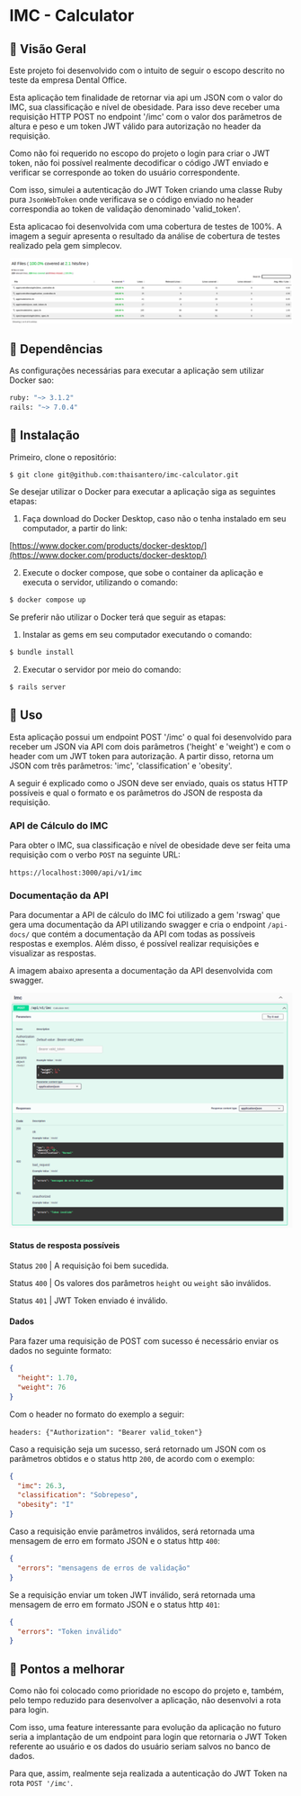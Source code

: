 # IMC - Calculator

## :eyes: Visão Geral

Este projeto foi desenvolvido com o intuito de seguir o escopo descrito no teste da
empresa Dental Office.

Esta aplicação tem finalidade de retornar via api um JSON com o valor do IMC, sua
classificação e nível de obesidade. Para isso deve receber uma requisição HTTP
POST no endpoint '/imc' com o valor dos parâmetros de altura e peso e um token
JWT válido para autorização no header da requisição.

Como não foi requerido no escopo do projeto o login para criar o JWT token, não
foi possível realmente decodificar o código JWT enviado e verificar se corresponde
ao token do usuário correspondente.

Com isso, simulei a autenticação do JWT Token criando uma classe Ruby pura
`JsonWebToken` onde verificava se o código enviado no header correspondia
ao token de validação denominado 'valid_token'.

Esta aplicacao foi desenvolvida com uma cobertura de testes de 100%. A imagem
a seguir apresenta o resultado da análise de cobertura de testes realizado pela
gem simplecov.

![alt text](https://github.com/thaisantero/imc-calculator/blob/main/images_raeadme/Screenshot%20from%202023-01-20%2015-18-00.png)

## :dog: Dependências

As configurações necessárias para executar a aplicação sem utilizar Docker sao:

```sh
ruby: "~> 3.1.2"
rails: "~> 7.0.4"
```

## :whale: Instalação

Primeiro, clone o repositório:

```sh
$ git clone git@github.com:thaisantero/imc-calculator.git
```
Se desejar utilizar o Docker para executar a aplicação siga
as seguintes etapas:

1) Faça download do Docker Desktop, caso não o tenha instalado em seu computador,
a partir do link:

[https://www.docker.com/products/docker-desktop/](https://www.docker.com/products/docker-desktop/)

2) Execute o docker compose, que sobe o container da
aplicação e executa o servidor, utilizando o comando:

```sh
$ docker compose up
```

Se preferir não utilizar o Docker terá que seguir as etapas:

1) Instalar as gems em seu computador executando o comando:

```sh
$ bundle install
```

2) Executar o servidor por meio do comando:

```sh
$ rails server
```

## :robot: Uso

Esta aplicação possui um endpoint POST '/imc' o qual
foi desenvolvido para receber um JSON via API com
dois parâmetros ('height' e 'weight') e com o header
com um JWT token para autorização.
A partir disso, retorna um JSON com três parâmetros:
'imc', 'classification' e 'obesity'.

A seguir é explicado como o JSON deve ser enviado, quais os
status HTTP possíveis e qual o formato e os parâmetros do JSON 
de resposta da requisição.

### API de Cálculo do IMC

Para obter o IMC, sua classificação e nível de obesidade deve ser feita
uma requisição com o verbo `POST` na seguinte URL:

`https://localhost:3000/api/v1/imc`


### Documentação da API

Para documentar a API de cálculo do IMC foi utilizado a gem 'rswag' que gera
uma documentação da API utilizando swagger e cria o endpoint `/api-docs/` que 
contém a documentação da API com todas as possíveis respostas
e exemplos. Além disso, é possível realizar requisições e visualizar as respostas.

A imagem abaixo apresenta a documentação da API desenvolvida com swagger.

![alt text](https://github.com/thaisantero/imc-calculator/blob/main/images_raeadme/Screenshot%20from%202023-01-20%2018-18-53.png)


#### Status de resposta possíveis

Status `200` | A requisição foi bem sucedida.

Status `400` | Os valores dos parâmetros `height` ou `weight` são inválidos.

Status `401` | JWT Token enviado é inválido.

#### Dados

Para fazer uma requisição de POST com sucesso é necessário enviar os dados no seguinte formato:

```json
{
  "height": 1.70,
  "weight": 76
}
```
Com o header no formato do exemplo a seguir:

`headers: {"Authorization": "Bearer valid_token"}`

Caso a requisição seja um sucesso, será retornado um JSON com os parâmetros obtidos
e o status http `200`, de acordo com o exemplo:

```json
{
  "imc": 26.3,
  "classification": "Sobrepeso",
  "obesity": "I"
}
```

Caso a requisição envie parâmetros inválidos, será retornada uma mensagem de erro em formato JSON 
e o status http `400`:

```json
{
  "errors": "mensagens de erros de validação"
}
```

Se a requisição enviar um token JWT inválido, será retornada uma mensagem de erro em formato JSON 
e o status http `401`:

```json
{
  "errors": "Token inválido"
}
```

## :red_circle: Pontos a melhorar

Como não foi colocado como prioridade no escopo do projeto e, também,
pelo tempo reduzido para desenvolver a aplicação, não desenvolvi a rota
para login.

Com isso, uma feature interessante para evolução da aplicação no futuro
seria a implantação de um endpoint para login que retornaria o JWT Token
referente ao usuário e os dados do usuário seriam salvos no banco de dados.

Para que, assim, realmente seja realizada a autenticação do JWT Token
na rota `POST '/imc'`.
